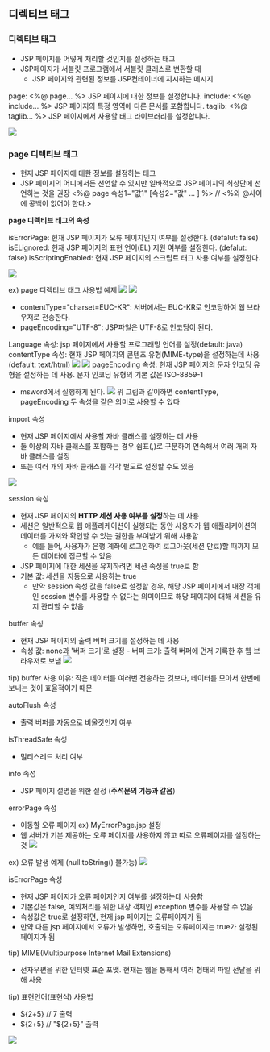 ## 디렉티브 태그

### 디렉티브 태그

- JSP 페이지를 어떻게 처리할 것인지를 설정하는 태그
- JSP페이지가 서블릿 프로그램에서 서블릿 클래스로 변환할 때
  - JSP 페이지와 관련된 정보를 JSP컨테이너에 지시하는 메시지

page: <%@ page... %> JSP 페이지에 대한 정보를 설정합니다.
include: <%@ include... %> JSP 페이지의 특정 영역에 다른 문서를 포함합니다.
taglib: <%@ taglib... %> JSP 페이지에서 사용할 태그 라이브러리를 설정합니다.

![](https://i.imgur.com/xG1o3nj.png)

### page 디렉티브 태그

- 현재 JSP 페이지에 대한 정보를 설정하는 태그
- JSP 페이지의 어디에서든 선언할 수 있지만 일바적으로 JSP 페이지의 최상단에 선언하는 것을 권장
  <%@ page 속성1="값1" [속성2="값" ... ] %> // <%와 @사이에 공백이 없어야 한다.>

**page 디렉티브 태그의 속성**

isErrorPage: 현재 JSP 페이지가 오류 페이지인지 여부를 설정한다. (defalut: false)
isELignored: 현재 JSP 페이지의 표현 언어(EL) 지원 여부를 설정한다. (defalut: false)
isScriptingEnabled: 현재 JSP 페이지의 스크립트 태그 사용 여부를 설정한다.

![](https://i.imgur.com/bK0KsnQ.png)

ex) page 디렉티브 태그 사용법 예제
![](https://i.imgur.com/kO7a4s4.png)
![](https://i.imgur.com/Upy9eNZ.png)

- contentType="charset=EUC-KR": 서버에서는 EUC-KR로 인코딩하여 웹 브라우저로 전송한다.
- pageEncoding="UTF-8": JSP파일은 UTF-8로 인코딩이 된다.

Language 속성: jsp 페이지에서 사용할 프로그래밍 언어를 설정(default: java)
contentType 속성: 현재 JSP 페이지의 콘텐츠 유형(MIME-type)을 설정하는데 사용(default: text/html)
![](https://i.imgur.com/LSLXcLB.png)
![](https://i.imgur.com/8e5UQ46.png)
pageEncoding 속성: 현재 JSP 페이지의 문자 인코딩 유형을 설정하는 데 사용. 문자 인코딩 유형의 기본 값은 ISO-8859-1

- msword에서 실행하게 된다.
  ![](https://i.imgur.com/NyZSoOn.png)
  위 그림과 같이하면 contentType, pageEncoding 두 속성을 같은 의미로 사용할 수 있다

import 속성

- 현재 JSP 페이지에서 사용할 자바 클래스를 설정하는 데 사용
- 둘 이상의 자바 클래스를 포함하는 경우 쉼표(,)로 구분하여 연속해서 여러 개의 자바 클래스를 설정
- 또는 여러 개의 자바 클래스를 각각 별도로 설정할 수도 있음

![](https://i.imgur.com/zFTv2VZ.png)

session 속성

- 현재 JSP 페이지의 **HTTP 세션 사용 여부를 설정**하는 데 사용
- 세션은 일반적으로 웹 애플리케이션이 실행되는 동안 사용자가 웹 애플리케이션의 데이터를 가져와 확인할 수 있는 권한을 부여받기 위해 사용함
  - 예를 들어, 사용자가 은행 계좌에 로그인하여 로그아웃(세션 만료)할 때까지 모든 데이터에 접근할 수 있음
- JSP 페이지에 대한 세션을 유지하려면 세션 속성을 true로 함
- 기본 값: 세션을 자동으로 사용하는 true
  - 만약 session 속성 값을 false로 설정할 경우, 해당 JSP 페이지에서 내장 객체인 session 변수를 사용할 수 없다는 의미이므로 해당 페이지에 대해 세션을 유지 관리할 수 없음

buffer 속성

- 현재 JSP 페이지의 출력 버퍼 크기를 설정하는 데 사용
- 속성 값: none과 '버퍼 크기'로 설정 - 버퍼 크기: 출력 버퍼에 먼저 기록한 후 웹 브라우저로 보냄
  ![](https://i.imgur.com/lXiQ6JY.png)

tip) buffer 사용 이유: 작은 데이터를 여러번 전송하는 것보다, 데이터를 모아서 한번에 보내는 것이 효율적이기 때문

autoFlush 속성

- 출력 버퍼를 자동으로 비울것인지 여부

isThreadSafe 속성

- 멀티스레드 처리 여부

info 속성

- JSP 페이지 설명을 위한 설정 (**주석문의 기능과 같음**)

errorPage 속성

- 이동할 오류 페이지 ex) MyErrorPage.jsp 설정
- 웹 서버가 기본 제공하는 오류 페이지를 사용하지 않고 따로 오류페이지를 설정하는 것
  ![](https://i.imgur.com/aIhp2Fq.png)

ex) 오류 발생 예제 (null.toString() 불가능)
![](https://i.imgur.com/EKK7BKP.png)

isErrorPage 속성

- 현재 JSP 페이지가 오류 페이지인지 여부를 설정하는데 사용함
- 기본값은 false, 예외처리를 위한 내장 객체인 exception 변수를 사용할 수 없음
- 속성값은 true로 설정하면, 현재 jsp 페이지는 오류페이지가 됨
- 만약 다른 jsp 페이지에서 오류가 발생하면, 호출되는 오류페이지는 true가 설정된 페이지가 됨

tip) MIME(Multipurpose Internet Mail Extensions)

- 전자우편을 위한 인터넷 표준 포맷. 현재는 웹을 통해서 여러 형태의 파일 전달을 위해 사용

tip) 표현언어(표현식) 사용법

- ${2+5} // 7 출력
- \${2+5} // "${2+5}" 출력

![](https://i.imgur.com/kO7a4s4.png)

###

###

###

###

###
